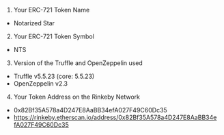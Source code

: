 1. Your ERC-721 Token Name

- Notarized Star

2. Your ERC-721 Token Symbol

- NTS

3. Version of the Truffle and OpenZeppelin used

- Truffle v5.5.23 (core: 5.5.23)
- OpenZeppelin v2.3

4. Your Token Address on the Rinkeby Network

- 0x82Bf35A578a4D247E8AaBB34efA027F49C60Dc35
- https://rinkeby.etherscan.io/address/0x82Bf35A578a4D247E8AaBB34efA027F49C60Dc35
